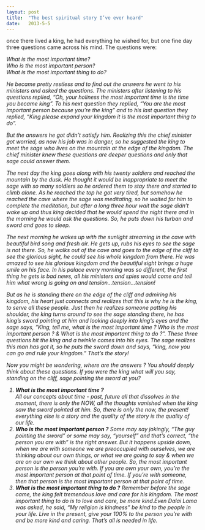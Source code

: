 ```yaml
---
layout: post
title:  "The best spiritual story I’ve ever heard"
date:   2013-5-5
---
```


<p class="intro"><span class="dropcap">o</span>nce there lived a king, he had everything he wished for, but one fine day three questions came across his mind. The questions were:</p>
<i>What is the most important time?<i><br>
<i>Who is the most important person?</i><br>
<i>What is the most important thing to do?</i><br>

<p>
    He became pretty restless and to find out the answers he went to his ministers and asked the questions. The ministers after listening to his questions replied, “Oh, your holiness the most important time is the time you became king”. To his next question they replied, “You are the most important person because you’re the king” and to his last question they replied, “King please expand your kingdom it is the most important thing to do”.
</p>

<p>
    But the answers he got didn’t satisfy him. Realizing this the chief minister got worried, as now his job was in danger, so he suggested the king to meet the sage who lives on the mountain at the edge of the kingdom.
    The chief minister knew these questions are deeper questions and only that sage could answer them.
</p>
<p>
    The next day the king goes along with his twenty soldiers and reached the mountain by the dusk. He thought it would be inappropriate to meet the sage with so many soldiers so he ordered them to stay there and started to climb alone. As he reached the top he got very tired, but somehow he reached the cave where the sage was meditating, so he waited for him to complete the meditation, but after a long three hour wait the sage didn’t wake up and thus king decided that he would spend the night there and in the morning he would ask the questions. So, he puts down his turban and sword and goes to sleep.
</p>
<p>
    The next morning he wakes up with the sunlight streaming in the cave with beautiful bird song and fresh air. He gets up, rubs his eyes to see the sage is not there. So, he walks out of the cave and goes to the edge of the cliff to see the glorious sight, he could see his whole kingdom from there. He was amazed to see his glorious kingdom and the beautiful sight brings a huge smile on his face.
    In his palace every morning was so different, the first thing he gets is bad news, all his ministers and spies would come and tell him what wrong is going on and tension…tension…tension!
</p>
<p>
    But as he is standing there on the edge of the cliff and admiring his kingdom, his heart just connects and realizes that this is why he is the king, to serve all these people. Just then he realizes someone patting his shoulder, the king turns around to see the sage standing there, he has king’s sword pointing at him and looking deeply into king’s eyes and the sage says, “King, tell me, what is the most important time ? Who is the most important person ? & What is the most important thing to do ?”. These three questions hit the king and a twinkle comes into his eyes. The sage realizes this man has got it, so he puts the sword down and says, “king, now you can go and rule your kingdom.”
    That’s the story!
</p>
<p>   
    Now you might be wondering, where are the answers ? You should deeply think about these questions. If you were the king what will you say, standing on the cliff, sage pointing the sword at you?
</p>

<ol>
    <li>
        <b>What is the most important time ?</b>
        <br>
        All our concepts about time - past, future all that dissolves in the moment, there is only the NOW, all the thoughts vanished when the king saw the sword pointed at him. So, there is only the now, the present! everything else is a story and the quality of the story is the quality of our life.
    </li>
    <li>
        <b>Who is the most important person ?</b>
        Some may say jokingly, “The guy pointing the sword” or some may say, “yourself” and that’s correct, “the person you are with” is the right answer. But it happens upside down, when we are with someone we are preoccupied with ourselves, we are thinking about our own things, or what we are going to say & when we are on our own we think about other people. So, the most important person is the person you’re with. If you are own your own, you’re the most important person at that point of time. If you’re with someone, then that person is the most important person at that point of time.
    </li>
    <li>
        <b>What is the most important thing to do ?</b>
        Remember before the sage came, the king felt tremendous love and care for his kingdom.
        The most important thing to do is to love and care, be more kind.Even Dalai Lama was asked, he said, “My religion is kindness” be kind to the people in your life.
        Live in the present, give your 100% to the person you’re with and be more kind and caring. That’s all is needed in life.
    </li>
</ol>